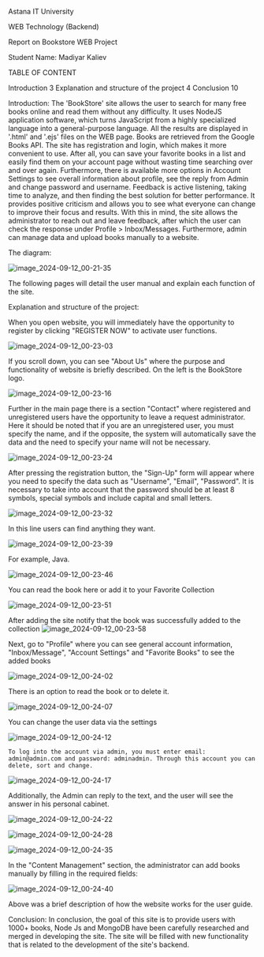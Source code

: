 Astana IT University

WEB Technology (Backend)

Report on Bookstore WEB Project 

Student Name: Madiyar Kaliev




TABLE OF CONTENT

Introduction	3
Explanation and structure of the project	4
Conclusion	10


Introduction: The 'BookStore' site allows the user to search for many free books online and read them without any difficulty. It uses NodeJS application software, which turns JavaScript from a highly specialized language into a general-purpose language. All the results are displayed in '.html' and '.ejs' files on the WEB page. Books are retrieved from the Google Books API. The site has registration and login, which makes it more convenient to use. After all, you can save your favorite books in a list and easily find them on your account page without wasting time searching over and over again. Furthermore, there is available more options in Account Settings to see overall information about profile, see the reply from Admin and change password and username. Feedback is active listening, taking time to analyze, and then finding the best solution for better performance. It provides positive criticism and allows you to see what everyone can change to improve their focus and results. With this in mind, the site allows the administrator to reach out and leave feedback, after which the user can check the response under Profile > Inbox/Messages. Furthermore, admin can manage data and upload books manually to a website.



The diagram:

![image_2024-09-12_00-21-35](https://github.com/user-attachments/assets/fe47bcd9-77fb-4ce7-bd9c-61443a518104)

 
The following pages will detail the user manual and explain each function of the site.

Explanation and structure of the project:	

When you open  website, you will immediately have the opportunity to register by clicking "REGISTER NOW" to activate user functions. 

![image_2024-09-12_00-23-03](https://github.com/user-attachments/assets/894f9f9c-68e4-4e32-b3a0-9f3d00c2a02f)

 
						
If you scroll down, you can see "About Us" where the purpose and functionality of website is briefly described. On the left is the BookStore logo.

 
![image_2024-09-12_00-23-16](https://github.com/user-attachments/assets/e927a738-0f3c-467a-bef6-89e9c2a3d7c8)

Further in the main page there is a section "Contact" where registered and unregistered users have the opportunity to leave a request administrator. Here it should be noted that if you are an unregistered user, you must specify the name, and if the opposite, the system will automatically save the data and the need to specify your name will not be necessary. 

![image_2024-09-12_00-23-24](https://github.com/user-attachments/assets/35523331-c989-472a-accf-0c055d3ba20d)

After pressing the registration button, the "Sign-Up" form will appear where you need to specify the data such as "Username", "Email", "Password". It is necessary to take into account that the password should be at least 8 symbols, special symbols and include capital and small letters.

![image_2024-09-12_00-23-32](https://github.com/user-attachments/assets/5ffe4e7f-35e3-4893-9eb1-7d14597df313)

In this line users can find anything they want.  

![image_2024-09-12_00-23-39](https://github.com/user-attachments/assets/b97df202-4911-4c03-bd03-9612e57081db)

For example, Java. 

![image_2024-09-12_00-23-46](https://github.com/user-attachments/assets/a2bb4d0c-93ca-4106-8c69-87ec8c517d63)


You can read the book here or add it to your Favorite Collection 

![image_2024-09-12_00-23-51](https://github.com/user-attachments/assets/f0ec79ed-fc3b-4231-b599-aefbcbea0f6b)



 
After adding the site notify that the book was successfully added to the collection 
![image_2024-09-12_00-23-58](https://github.com/user-attachments/assets/1213de02-6386-4d83-ad3f-b97241757481)

Next, go to "Profile" where you can see general account information, "Inbox/Message", "Account Settings" and "Favorite Books" to see the added books
 
![image_2024-09-12_00-24-02](https://github.com/user-attachments/assets/214a2b5e-ffee-4ed3-b54f-aadf76ab04fa)


There is an option to read the book or to delete it. 

![image_2024-09-12_00-24-07](https://github.com/user-attachments/assets/92d5527c-0197-40b4-85b0-3091c100daf3)

You can change the user data via the settings
 
![image_2024-09-12_00-24-12](https://github.com/user-attachments/assets/9c5ab899-13ae-43f5-b6b6-ab316afdc6c0)

	To log into the account via admin, you must enter email: admin@admin.com and password: adminadmin. Through this account you can delete, sort and change.  
 
![image_2024-09-12_00-24-17](https://github.com/user-attachments/assets/ca9308bd-aeb2-4a80-84f6-fa7665c7ab52)

 
 Additionally, the Admin can reply to the text, and the user will see the answer in his personal cabinet. 
 
![image_2024-09-12_00-24-22](https://github.com/user-attachments/assets/2d51ddf0-4237-45ef-89f7-9a87a753d169)


![image_2024-09-12_00-24-28](https://github.com/user-attachments/assets/8b1c7982-ec5b-45b5-b2ce-dd8b91afd26f)

![image_2024-09-12_00-24-35](https://github.com/user-attachments/assets/7313348f-da7f-483d-8930-b379c3c523c9)

 
In the "Content Management" section, the administrator can add books manually by filling in the required fields: 
 
					
![image_2024-09-12_00-24-40](https://github.com/user-attachments/assets/04971ad0-a064-4acd-8622-46b59f5d9928)


Above was a brief description of how the website works for the user guide.


Conclusion: In conclusion, the goal of this site is to provide users with 1000+ books, Node Js and MongoDB have been carefully researched and merged in developing the site. The site will be filled with new functionality that is related to the development of the site's backend.







